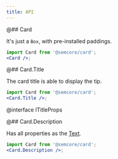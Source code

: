 ```yaml
---
title: API
---
```


@## Card

It's just a `Box`, with pre-installed paddings.

```jsx
import Card from '@semcore/card';
<Card />;
```

@## Card.Title

The card title is able to display the tip.

```jsx
import Card from '@semcore/card';
<Card.Title />;
```

@interface ITitleProps

@## Card.Description

Has all properties as the [Text](/style/typography/typography-api/#a9dffb).

```jsx
import Card from '@semcore/card';
<Card.Description />;
```
